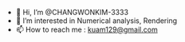 - 👋 Hi, I’m @CHANGWONKIM-3333
- 👀 I’m interested in Numerical analysis, Rendering
- 📫 How to reach me : kuam129@gmail.com

<!---
CHANGWONKIM-3333/CHANGWONKIM-3333 is a ✨ special ✨ repository because its `README.md` (this file) appears on your GitHub profile.
You can click the Preview link to take a look at your changes.
--->
